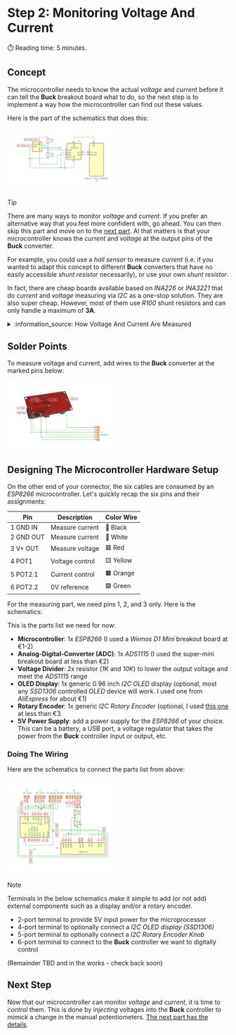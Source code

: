 # Step 2: Monitoring Voltage And Current
:stopwatch: Reading time: 5 minutes.

## Concept

The microcontroller needs to know the actual *voltage* and *current* before it can tell the **Buck** breakout board what to do, so the next step is to implement a way how the microcontroller can find out these values.

Here is the part of the schematics that does this:

<img src="../images/voltage_and_current_measurement_t_w.png" width="50%" height="50%" />

> [!TIP]
> There are many ways to monitor *voltage* and *current*. If you prefer an alternative way that you feel more confident with, go ahead. You can then skip this part and move on to the [next part](3_injecting_voltage.md). Al that matters is that your microcontroller knows the *current* and *voltage* at the output pins of the **Buck** converter.
>
> For example, you could use a *hall sensor* to measure *current* (i.e. if you wanted to adapt this concept to different **Buck** converters that have no easily accessible *shunt resistor* necessarily), or use your own *shunt resistor*.
>
> In fact, there are cheap boards available based on *INA226* or *INA3221* that do *current* and *voltage* measuring via *I2C* as a one-stop solution. They are also super cheap. However, most of them use *R100* shunt resistors and can only handle a maximum of **3A**.

<details>
<summary>	:information_source: How Voltage And Current Are Measured</summary></details<br/>

### Measuring Voltages With ADC (Analog-to-Digital Converter)

The *voltage* and *current* measuring is done by a **ADS1115**: a cheap and precise 16-bit *ADC* (Analog-To-Digital-Converter). 

* **Do not use internal *ADC***: While you could try and use the on-board *ADC* that comes with your microprocessor, the €1-2 spent for an external *ADC* like *ADS1115* are well invested. It has a much higher precision and robustness. That's important when its readings are supposed to control voltage and currency.
* **Two Voltages Are Measured**: *ADS1115* comes with four inputs that can measure voltages independently. Or you combine two inputs to measure the voltage difference between these. That's how it is done in this project.
* **Voltage Measurement**: The *voltage* is measured by *AIN0* and *AIN1*: *AIN0* is connected to the positive *output* voltage, and *AIN1* is connected to **GND**. The measured *difference* is the *output voltage*. Most *ADC*s can measure only a limited voltage range and are very sensitive to over-voltage. That's why the *ADS11215* cannot measure the output voltage directly. It is too high.
* **Current Measurement Via Voltage Drop**: Current is measured as *voltage drop* at a *shunt resistor*. The shunt resistor built into the **Buck** converter is connected in series between **GND** input and **GND** output: the other two *ADC* inputs (*AIN2* and *AIN3*) are therefore connected to the **output GND** and the **input GND**. Since the voltage drop is typically a very low voltage, no additional *voltage divider* is required here. 

> Should you *not* find a big black *R050* *shunt resistor* on the back of your **Buck** converter then you might be using a different model.
>
> Natively, the *XL4015* chip used in these converters supports just *constant voltage* but does *not* support *constant current*. It is the discrete logic on the breakout board that *adds* *constant current* capabilities, and there are breakout boards out there that look much alike but are missing the additional **CC** logic (in which case you can still use the board in this project, but you will only be able to control voltage, not current).
>
> The external **CC** logic consists primarily of a *shunt resistor* (to measure current, like we do), a *potentiometer* to adjust *constant current* (so these boards have *two* potentiometers and not just one), and an *OpAmp* (that produces the actual control signal to tell the *XL4015* to lower its voltage when there is an over-current).

</details>

## Solder Points

To measure voltage and current, add wires to the **Buck** converter at the marked pins below:

<img src="../images/step1 interface with buck_w.png" width="50%" height="50%" />


## Designing The Microcontroller Hardware Setup

On the other end of your connector, the six cables are consumed by an *ESP8266* microcontroller. Let's quickly recap the six pins and their assignments:


|  Pin |  Description | Color Wire |
| --- | --- | --- |
| 1 GND IN | Measure current | 	:white_square_button: Black |
| 2 GND OUT | Measure current | :black_square_button: White |
| 3 V+ OUT | Measure voltage | :red_square: Red |
| 4 POT1 | Voltage control | :yellow_square: Yellow |
| 5 POT2.1 | Current control | :orange_square: Orange |
| 6 POT2.2 | 0V reference | :green_square: Green |

For the measuring part, we need pins 1, 2, and 3 only. Here is the schematics:

This is the parts list we need for now:

* **Microcontroller**: 1x *ESP8266* (I used a *Wemos D1 Mini* breakout board at €1-2)
* **Analog-Digital-Converter (ADC)**: 1x *ADS1115* (I used the super-mini breakout board at less than €2)
* **Voltage Divider**: 2x resistor (*1K* and *10K*) to lower the output voltage and meet the *ADS1115* range
* **OLED Display**: 1x generic 0.96 inch *I2C OLED* display (optional, most any *SSD1306* controlled *OLED* device will work. I used one from *AliExpress* for about €1)
* **Rotary Encoder**: 1x generic *I2C Rotary Encoder* (optional, I used [this one](https://www.duppa.net/shop/i2cencoder-mini-with-soldered-accessory/?v=3a52f3c22ed6) at less than €3.
* **5V Power Supply**: add a power supply for the *ESP8266* of your choice. This can be a battery, a USB port, a voltage regulator that takes the power from the **Buck** controller input or output, etc.

### Doing The Wiring

Here are the schematics to connect the parts list from above:

<img src="../images/programmable_buck_components_w.png" width="50%" height="50%" />

> [!NOTE]  
> Terminals in the below schematics make it simple to add (or not add) external components such as a display and/or a rotary encoder.
>
> * 2-port terminal to provide 5V input power for the microprocessor
> * 4-port terminal to optionally connect a *I2C OLED display (SSD1306)*
> * 5-port terminal to optionally connect a *I2C Rotary Encoder Knob*
> * 6-port terminal to connect to the **Buck** controller we want to digitally control

(Remainder TBD and in the works - check back soon)


## Next Step

Now that our microcontroller can monitor *voltage* and *current*, it is time to *control* them. This is done by *injecting* voltages into the **Buck** controller to mimick a change in the manual potentiometers. [The next part has the details](3_injecting_voltage.md).

